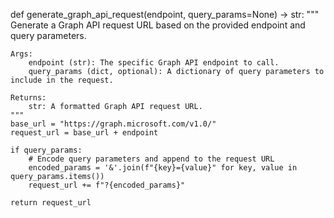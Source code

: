 def generate_graph_api_request(endpoint, query_params=None) -> str:
    """
    Generate a Graph API request URL based on the provided endpoint and query parameters.

    Args:
        endpoint (str): The specific Graph API endpoint to call.
        query_params (dict, optional): A dictionary of query parameters to include in the request.

    Returns:
        str: A formatted Graph API request URL.
    """
    base_url = "https://graph.microsoft.com/v1.0/"
    request_url = base_url + endpoint

    if query_params:
        # Encode query parameters and append to the request URL
        encoded_params = '&'.join(f"{key}={value}" for key, value in query_params.items())
        request_url += f"?{encoded_params}"

    return request_url
